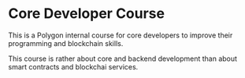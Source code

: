 # Core Developer Course

This is a Polygon internal course for core developers to improve their programming and blockchain skills.

This course is rather about core and backend development than about smart contracts and blockchai services.
